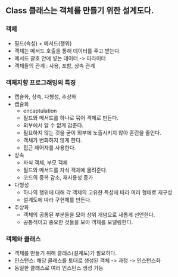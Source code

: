 ## Class 클래스는 객체를 만들기 위한 설계도다.

### 객체
- 필드(속성) + 메서드(행위)
- 객체는 메서드 호출을 통해 데이터를 주고 받는다.
- 메서드 괄호 안에 넣는 데이터 -> 파라미터
- 객체들의 관계 : 사용, 포함, 상속 관계

### 객체지향 프로그래밍의 특징
- 캡슐화, 상속, 다형성, 추상화
- 캡슐화
  - encaptulation
  - 필드와 메서드를 하나로 묶어 객체로 만든다.
  - 외부에서 알 수 없게 감춘다.
  - 필요하지 않는 것을 굳이 외부에 노출시키지 않아 혼란을 줄인다.
  - 객체가 변화하지 않게 한다.
  - 접근 제어자를 사용한다.
- 상속
  - 자식 객체, 부모 객체
  - 필드와 메서드를 자식 객체에 물려준다.
  - 코드의 중복 감소, 재사용성 증가
- 다형성
  - 하나의 행위에 대해 각 객체의 고유한 특성에 따라 여러 형태로 재구성
  - 설계도에 따라 구현체를 만든다.
- 추상화
  - 객체의 공통된 부분들을 모아 상위 개념으로 새롭게 선언한다.
  - 공통적이고 중요한 것들을 모아 객체를 모델링한다.

### 객체와 클래스
- 객체를 만들기 위해 클래스(설계도)가 필요하다.
- 인스턴스: 해당 클래스를 토대로 생성된 객체 -> 과정 -> 인스턴스화
- 동일한 클래스로 여러 인스턴스 생성 가능


